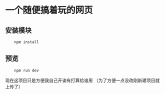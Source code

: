 # 一个随便搞着玩的网页
## 安装模块
```
    npm install
```
## 预览
```
    npm run dev

```
现在这项目只是方便我自己开诶有打算给谁用
（为了方便一点没改刚新建项目就上传了）
